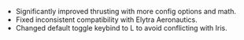 - Significantly improved thrusting with more config options and math.
- Fixed inconsistent compatibility with Elytra Aeronautics.
- Changed default toggle keybind to L to avoid conflicting with Iris.